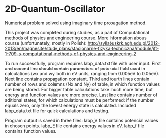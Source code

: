 # 2D-Quantum-Oscillator
Numerical problem solved using imaginary time propagation method.

This project was completed during studies, as a part of Computational methods of physics and engineering course.
More information abous course (unfortunately, mostly in Polish):
http://syllabuskrk.agh.edu.pl/2012-2013/en/magnesite/study_plans/stacjonarne-fizyka-techniczna/module/jft-1-709-s-computational-methods-of-physics-and-engineering-2

To run successfully, program requires labp_data.txt file with user input. First and second line should contain parameters of potencial field used in calculations (wx and wy, both in eV units, ranging from 0.005eV to 0.05eV). Next line contains propagation constant. Third and fourth lines contain number of rows and columns (Nx and Ny) of table, in which function values are being stored. For bigger table calculations take much more time, but energy and function values are more precise. Last line contains number of aditional states, for which calculations must be performed: if the number equals zero, only the lowest energy state is calculated.
Included labp_data.txt file for quick calculations and testing.

Program output is saved in three files:
labp_V file contains potencial values in chosen points.
labp_E file contains energy values in eV.
labp_f file contains function values.
